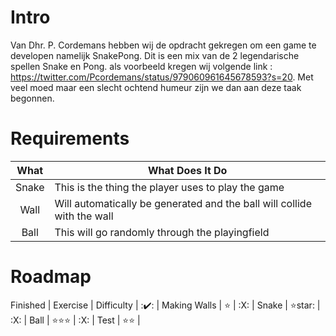 # Intro

Van Dhr. P. Cordemans hebben wij de opdracht gekregen om een game te developen namelijk SnakePong.
Dit is een mix van de 2 legendarische spellen Snake en Pong.
als voorbeeld kregen wij volgende link : https://twitter.com/Pcordemans/status/979060961645678593?s=20.
Met veel moed maar een slecht ochtend humeur zijn we dan aan deze taak begonnen.

# Requirements

 | What | What Does It Do |
 :---: | ----
 Snake | This is the thing the player uses to play the game |
 Wall  | Will automatically be generated and the ball will collide with the wall |
 Ball  | This will go randomly through the playingfield |

# Roadmap

Finished | Exercise | Difficulty |
 :✔️: | Making Walls | :star: |
 :X: | Snake | :star:star: |
 :X: | Ball | :star::star::star: |
 :X: | Test | :star::star: |